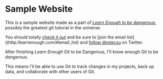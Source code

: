 # Sample Website

This is a sample website made as a part of [*Learn Enough to be dangerous*](http:/learnenough.com/git-tutorial), possibly the greatest git tutorial in the universe.

You should totally [check it out](http:/learnenough.com/git-tutorial) and be sure to [join the email list]((http:/learnenough.com/#email_list) and [follow @mieczu](http://twitter.com/learnenough) on Twitter.

After finishing *Learn Enough* Git to be Dangerous, I'll know enough Git to be *dangerous*.

This means I'll be able to use Git to track changes in my projects, back up data, and collaborate with other users of Git.
